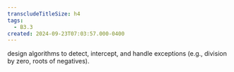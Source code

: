 ```yaml
---
transcludeTitleSize: h4
tags:
  - B3.3
created: 2024-09-23T07:03:57.000-0400
---
```

design algorithms to detect, intercept, and handle exceptions (e.g., division by zero, roots of negatives).